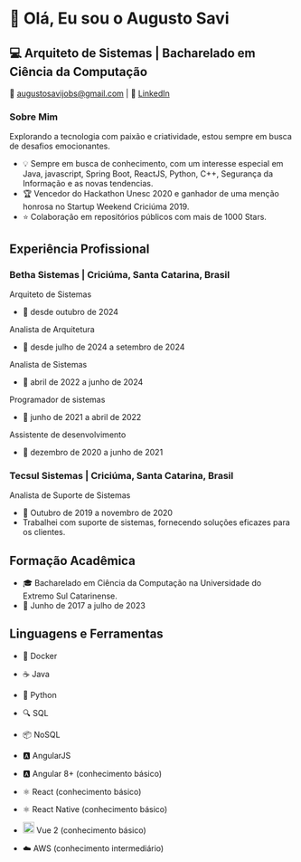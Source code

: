 # 👋 Olá, Eu sou o Augusto Savi

## 💻 Arquiteto de Sistemas | Bacharelado em Ciência da Computação

📧 augustosavijobs@gmail.com | 💼 [LinkedIn](https://www.linkedin.com/in/augustosavi)

### Sobre Mim

Explorando a tecnologia com paixão e criatividade, estou sempre em busca de desafios emocionantes.

- 💡 Sempre em busca de conhecimento, com um interesse especial em Java, javascript, Spring Boot, ReactJS, Python, C++, Segurança da Informação e as novas tendencias.
- 🏆 Vencedor do Hackathon Unesc 2020 e ganhador de uma menção honrosa no Startup Weekend Criciúma 2019.
- ⭐️ Colaboração em repositórios públicos com mais de 1000 Stars.

## Experiência Profissional

### Betha Sistemas | Criciúma, Santa Catarina, Brasil
Arquiteto de Sistemas
- 📅 desde outubro de 2024

Analista de Arquitetura
- 📅 desde julho de 2024 a setembro de 2024

Analista de Sistemas
- 📅 abril de 2022 a junho de 2024

Programador de sistemas
- 📅  junho de 2021 a abril de 2022

Assistente de desenvolvimento
- 📅  dezembro de 2020 a junho de 2021

### Tecsul Sistemas | Criciúma, Santa Catarina, Brasil
Analista de Suporte de Sistemas
- 📅 Outubro de 2019 a novembro de 2020
- Trabalhei com suporte de sistemas, fornecendo soluções eficazes para os clientes.

## Formação Acadêmica

- 🎓 Bacharelado em Ciência da Computação na Universidade do Extremo Sul Catarinense.
- 📆 Junho de 2017 a julho de 2023

## Linguagens e Ferramentas

- 🐳 Docker
- ☕ Java
- 🐍 Python
- 🔍 SQL
- 📦 NoSQL

- 🅰️ AngularJS
- 🅰️ Angular 8+ (conhecimento básico)
- ⚛️ React (conhecimento básico)
- ⚛️ React Native (conhecimento básico)
- <img src="https://cdn.jsdelivr.net/gh/devicons/devicon/icons/vuejs/vuejs-original.svg" alt="Vue.js" width="20" height="20"/> Vue 2 (conhecimento básico)

- ☁️ AWS (conhecimento intermediário)

